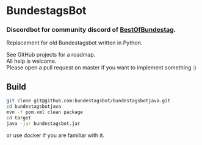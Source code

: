 # BundestagsBot

### Discordbot for community discord of [BestOfBundestag](https://www.youtube.com/channel/UCkN8kMDOekn8uxxxsvwEnow).

Replacement for old Bundestagsbot written in Python.

See GitHub projects for a roadmap.<br/>
All help is welcome.<br/>
Please open a pull request on master if you want to implement something :)

## Build

```bash
git clone git@github.com:bundestagsbot/bundestagsbotjava.git
cd bundestagsbotjava
mvn -f pom.xml clean package
cd target
java -jar bundestagsbot.jar
```

or use docker if you are familiar with it.
